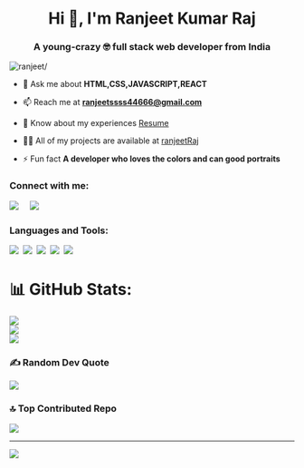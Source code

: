 <h1 align="center">Hi 👋, I'm Ranjeet Kumar Raj</h1>

<h3 align="center">A young-crazy 🤓 full stack web developer from India</h3>

<!-- <img align='right' src="https://miro.medium.com/max/1400/0*C-cPP9D2MIyeexAT.gif" width="350"> -->

<p align="left"> <img src=https://komarev.com/ghpvc/?username=RanjeetRaj444 alt=ranjeet/> </p>

- 💬 Ask me about **HTML,CSS,JAVASCRIPT,REACT**

- 📫 Reach me at **ranjeetssss44666@gmail.com**

- 📄 Know about my experiences
  <a target="_blank" href="https://drive.google.com/drive/folders/1C98HstTeNGolgPIySn7XP_LYPHQXKrnB">Resume</a>

- 👨‍💻 All of my projects are available at [ranjeetRaj](https://github.com/RanjeetRaj444?tab=repositories)

- ⚡ Fun fact **A developer who loves the colors and can good portraits**

<h3 align="left" >Connect with me:</h3>

<p align='left'>
  <a href="https://www.linkedin.com/in/ranjeet-raj-19aa67256/"><img src="https://img.shields.io/badge/linkedin-%230077B5.svg?&style=for-the-badge&logo=linkedin&logoColor=white" /></a>&nbsp;&nbsp;&nbsp;&nbsp;
  <a href="https://sanjeet.netlify.app/" target="blank" ><img src="https://img.shields.io/badge/portfolio-%23D14836.svg?&style=for-the-badge&logo=portfolio&logoColor=white" /></a>

</p>

<h3 align="left">Languages and Tools:</h3>
<p >
  <img src="https://img.shields.io/badge/html5%20-%23e34f26.svg?&style=for-the-badge&logo=html5&logoColor=white" />&nbsp;&nbsp;<img src="https://img.shields.io/badge/CSS3-1572B6?&style=for-the-badge&logo=css3&logoColor=white" />&nbsp;&nbsp;<img src="https://img.shields.io/badge/JavaScript-F7DF1E?style=for-the-badge&logo=javascript&logoColor=black" />&nbsp;&nbsp;<img src="https://img.shields.io/badge/React-20232A?style=for-the-badge&logo=react&logoColor=61DAFB" />&nbsp;&nbsp;<img src="https://img.shields.io/badge/Git-F7B500?style=for-the-badge&logo=git&logoColor=white" />
</p>







# 📊 GitHub Stats:
![](https://github-readme-stats.vercel.app/api?username=RanjeetRaj444&theme=dark&hide_border=false&include_all_commits=false&count_private=false)<br/>
![](https://github-readme-streak-stats.herokuapp.com/?user=RanjeetRaj444&theme=dark&hide_border=false)<br/>
![](https://github-readme-stats.vercel.app/api/top-langs/?username=RanjeetRaj444&theme=dark&hide_border=false&include_all_commits=false&count_private=false&layout=compact)

### ✍️ Random Dev Quote
![](https://quotes-github-readme.vercel.app/api?type=horizontal&theme=radical)

### 🔝 Top Contributed Repo
![](https://github-contributor-stats.vercel.app/api?username=RanjeetRaj444&limit=5&theme=dark&combine_all_yearly_contributions=true)

---
[![](https://visitcount.itsvg.in/api?id=RanjeetRaj444&icon=0&color=0)](https://visitcount.itsvg.in)

<!-- Proudly created with GPRM ( https://gprm.itsvg.in ) -->
